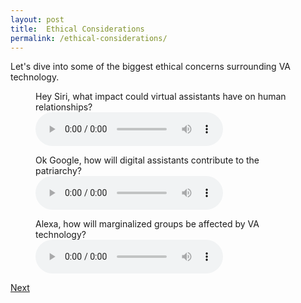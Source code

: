 ```yaml
---
layout: post
title:  Ethical Considerations
permalink: /ethical-considerations/
---
```

Let's dive into some of the biggest ethical concerns surrounding VA technology.
<figure>
    <figcaption>Hey Siri, what impact could virtual assistants have on human relationships?</figcaption>
    <audio class="audio-1" controls>
    <source src="/assets/audio/human_connection.mp3" type="audio/mpeg">    
    </audio>
</figure>

<figure>
    <figcaption>Ok Google, how will digital assistants contribute to the patriarchy?</figcaption>
    <audio class="audio-1" controls>
    <source src="/assets/audio/misogyny.mp3" type="audio/mpeg">    
    </audio>
</figure>

<figure>
    <figcaption>Alexa, how will marginalized groups be affected by VA technology?</figcaption>
    <audio class="audio-1" controls>
    <source src="/assets/audio/intersectionality.mp3" type="audio/mpeg">    
    </audio>
</figure>

<a class="github-button" href="https://nishamcnealis.github.io/hagura/solutions/" data-icon="octicon-star" data-size="large" data-show-count="true" aria-label="Next: Solutions">Next</a>